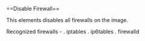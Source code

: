 ==Disable Firewall==

This elements disables all firewalls on the image.

Recognized firewalls -
 . iptables
 . ip6tables
 . firewalld
